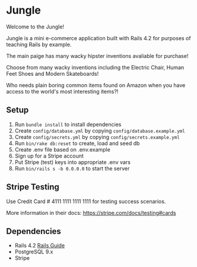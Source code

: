 # Jungle

Welcome to the Jungle! 

Jungle is a mini e-commerce application built with Rails 4.2 for purposes of teaching Rails by example.

The main paige has many wacky hipster inventions avaliable for purchase!

Choose from many wacky inventions including the Electric Chair, Human Feet Shoes and Modern Skateboards!

Who needs plain boring common items found on Amazon when you have access to the world's most interesting items?!

## Setup

1. Run `bundle install` to install dependencies
2. Create `config/database.yml` by copying `config/database.example.yml`
3. Create `config/secrets.yml` by copying `config/secrets.example.yml`
4. Run `bin/rake db:reset` to create, load and seed db
5. Create .env file based on .env.example
6. Sign up for a Stripe account
7. Put Stripe (test) keys into appropriate .env vars
8. Run `bin/rails s -b 0.0.0.0` to start the server

## Stripe Testing

Use Credit Card # 4111 1111 1111 1111 for testing success scenarios.

More information in their docs: <https://stripe.com/docs/testing#cards>

## Dependencies

* Rails 4.2 [Rails Guide](http://guides.rubyonrails.org/v4.2/)
* PostgreSQL 9.x
* Stripe
